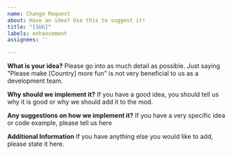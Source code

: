 ```yaml
---
name: Change Request
about: Have an idea? Use this to suggest it!
title: "[SUG]"
labels: enhancement
assignees: ''

---
```


**What is your idea?**
Please go into as much detail as possible. Just saying "Please make [Country] more fun" is not very beneficial to us as a development team.

**Why should we implement it?**
If you have a good idea, you should tell us why it is good or why we should add it to the mod.

**Any suggestions on how we implement it?**
If you have a very specific idea or code example, please tell us here

**Additional Information**
If you have anything else you would like to add, please state it here.
